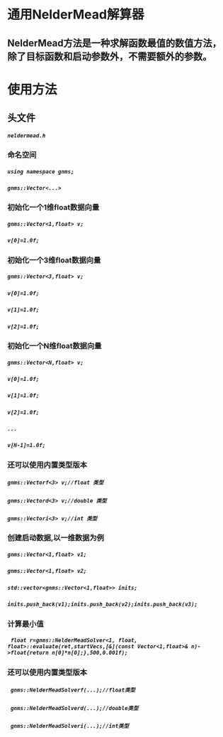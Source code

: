 # 通用NelderMead解算器
## NelderMead方法是一种求解函数最值的数值方法，除了目标函数和启动参数外，不需要额外的参数。
# 使用方法
## 头文件
##### ```neldermead.h```
### 命名空间
##### ```using namespace gnms;```
##### ```gnms::Vector<...>```
### 初始化一个1维float数据向量
##### ```gnms::Vector<1,float> v;```
##### ```v[0]=1.0f;```
### 初始化一个3维float数据向量
##### ```gnms::Vector<3,float> v;```
##### ```v[0]=1.0f;```
##### ```v[1]=1.0f;```
##### ```v[2]=1.0f;```
### 初始化一个N维float数据向量
##### ```gnms::Vector<N,float> v;```
##### ```v[0]=1.0f;```
##### ```v[1]=1.0f;```
##### ```v[2]=1.0f;```
##### ```...```
##### ```v[N-1]=1.0f;```
### 还可以使用内置类型版本 
##### ```gnms::Vectorf<3> v;//float 类型```
##### ```gnms::Vectord<3> v;//double 类型```
##### ```gnms::Vectori<3> v;//int 类型```
### 创建启动数据,以一维数据为例
##### ```gnms::Vector<1,float> v1;```
##### ```gnms::Vector<1,float> v2;```
##### ```std::vector<gnms::Vector<1,float>> inits;```
##### ```inits.push_back(v1);inits.push_back(v2);inits.push_back(v3);```
### 计算最小值
##### ``` float r=gnms::NelderMeadSolver<1, float, float>::evaluate(ret,startVecs,[&](const Vector<1,float>& n)->float{return n[0]*n[0];},500,0.001f);```
### 还可以使用内置类型版本 
##### ``` gnms::NelderMeadSolverf(...);//float类型```
##### ``` gnms::NelderMeadSolverd(...);//double类型```
##### ``` gnms::NelderMeadSolveri(...);//int类型```